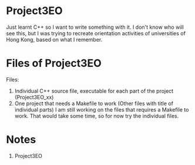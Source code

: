 # Project3EO
Just learnt C++ so I want to write something with it. 
I don't know who will see this, but I was trying to recreate orientation activities of universities of Hong Kong, based on what I remember. 
# Files of Project3EO
Files: 
1. Individual C++ source file, executable for each part of the project (Project3EO_xx)
2. One project that needs a Makefile to work (Other files with title of individual parts)
I am still working on the files that requires a Makefile to work. That would take some time, so for now try the individual files. 

# Notes
1. Project3EO

